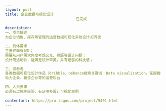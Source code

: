 ```yaml
---                
layout: post       
title: 企业数据可视化设计
                                已完成
           
description: 
一、项目描述
为企业销售、库存等管理的运营数据可视化系统设计UI界面

二、具体需求
主要界面有6页；
需要从用户需求角度考虑交互、排版等设计问题；
设计简洁明快，能满足设计审美，并有足够的科技感；

三、可参考
各类数据可视化设计作品（dribble、behance搜索关键词：Data visualization，花瓣搜索关键词：数据可视化）；
电力企业、销售企业等的运营后台

四、人员要求
必须有过相关经验，有足够多设计可视化案例
     
contenturl: https://pro.lagou.com/project/5401.html      
---                 
```

